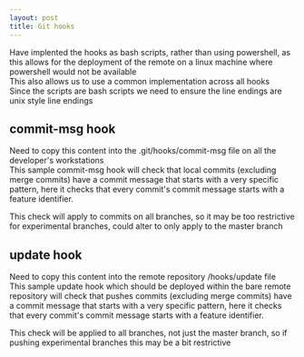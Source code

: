 ```yaml
---
layout: post
title: Git hooks
---
```


Have implented the hooks as bash scripts, rather than using powershell, as this allows for the deployment of the remote on a linux machine where powershell would not be available  
This also allows us to use a common implementation across all hooks  
Since the scripts are bash scripts we need to ensure the line endings are unix style line endings  


commit-msg hook
---------------
Need to copy this content into the .git/hooks/commit-msg file on all the developer's workstations   
This sample commit-msg hook will check that local commits (excluding merge commits) have a commit message that starts with a very specific pattern, here it checks that every commit's commit message starts with a feature identifier.  

This check will apply to commits on all branches, so it may be too restrictive for experimental branches, could alter to only apply to the master branch  

<script src="https://gist.github.com/3885831.js?file=commit-msg">
</script>



update hook
---------------
Need to copy this content into the remote repository /hooks/update file  
This sample update hook which should be deployed within the bare remote repository will check that pushes commits (excluding merge commits) have a commit message that starts with a very specific pattern, here it checks that every commit's commit message starts with a feature identifier.

This check will be applied to all branches, not just the master branch, so if pushing experimental branches this may be a bit restrictive 


<script src="https://gist.github.com/3885831.js?file=update">
</script>

